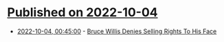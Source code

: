 # [Published on 2022-10-04](index.md)

* [2022-10-04, 00:45:00](https://yro.slashdot.org/story/22/10/03/2224214/bruce-willis-denies-selling-rights-to-his-face?utm_source=rss1.0mainlinkanon&utm_medium=feed) - [Bruce Willis Denies Selling Rights To His Face](https://yro.slashdot.org/story/22/10/03/2224214/bruce-willis-denies-selling-rights-to-his-face?utm_source=rss1.0mainlinkanon&utm_medium=feed)
